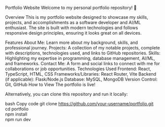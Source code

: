 Portfolio Website
Welcome to my personal portfolio repository! 🚀

Overview
This is my portfolio website designed to showcase my skills, projects, and accomplishments as a software developer and AI/ML enthusiast. The site is built with modern technologies and follows responsive design principles, ensuring it looks great on all devices.

Features
About Me: Learn more about my background, skills, and professional journey.
Projects: A collection of my notable projects, complete with descriptions, technologies used, and links to GitHub repositories.
Skills: Highlighting my expertise in programming, database management, AI/ML, and frameworks.
Contact Me: A form and social links to connect with me for collaborations or job opportunities.
Technologies Used
Frontend: React, TypeScript, HTML, CSS
Frameworks/Libraries: React Router, Vite
Backend (if applicable): Flask/Node.js
Database: MySQL, MongoDB
Version Control: Git, GitHub
How to View
The portfolio is live! 

Alternatively, you can clone this repository and run it locally:

bash
Copy code
git clone https://github.com/your-username/portfolio.git  
cd portfolio  
npm install  
npm run dev  
